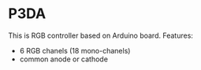 # P3DA

This is RGB controller based on Arduino board.
Features:
- 6 RGB chanels (18 mono-chanels)
- common anode or cathode
